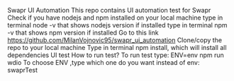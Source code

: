 Swapr UI Automation
This repo contains UI automation test for Swapr 
Check if you have nodejs and npm installed on your local machine type in terminal node -v that shows nodejs version if installed type in terminal npm -v that shows npm version if installed
Go to this link https://github.com/MilanVojnovic95/swapr_ui_automation
Clone/copy the repo to your local machine
Type in terminal npm install, which will install all dependencies
UI test
How to run test?
To run test type: ENV=env npm run wdio
To choose ENV ,type which one do you want instead of env: swaprTest